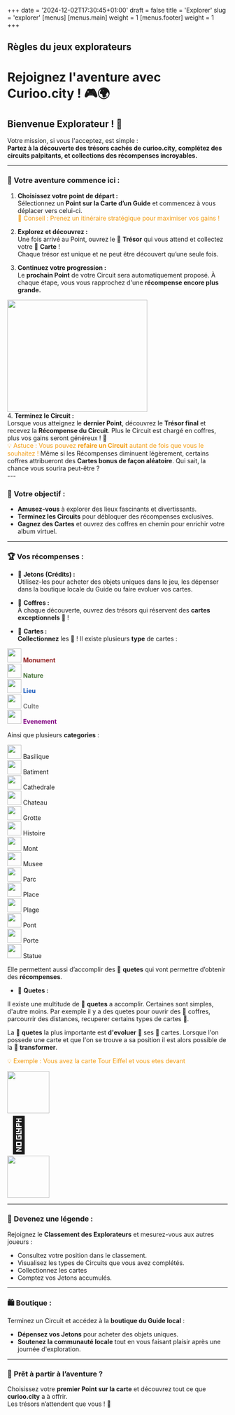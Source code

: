 +++
date = '2024-12-02T17:30:45+01:00'
draft = false
title = 'Explorer'
slug = 'explorer'
[menus]
  [menus.main]
    weight = 1
  [menus.footer]
    weight = 1
+++

<div class="container">

## Règles du jeux explorateurs

# Rejoignez l'aventure avec **Curioo.city** ! 🎮🌍

## Bienvenue Explorateur ! 🌟  
Votre mission, si vous l'acceptez, est simple :  
**Partez à la découverte des trésors cachés de curioo.city, complétez des circuits palpitants, et collections des récompenses incroyables.**

---

### 🚀 **Votre aventure commence ici :**
1. **Choisissez votre point de départ :**  
   Sélectionnez un **Point sur la Carte d’un Guide** et commencez à vous déplacer vers celui-ci.  
   <span style="color:#f39c12;">🌟 Conseil : Prenez un itinéraire stratégique pour maximiser vos gains !</span>
   
2. **Explorez et découvrez :**  
   Une fois arrivé au Point, ouvrez le 🕋 **Trésor** qui vous attend et collectez votre 🎴 **Carte** !  
   Chaque trésor est unique et ne peut être découvert qu’une seule fois.

3. **Continuez votre progression :**  
   Le **prochain Point** de votre Circuit sera automatiquement proposé. À chaque étape, vous vous rapprochez d'une **récompense encore plus grande.**

<div class="row">
   <div class="col text-center py-3"><img class="rounded" src="/images/1stCCimage.png" width="320px" height="256px"/></div>
   <div class="col pt-3">
   <div class="mb-3">
   <div>4. <b>Terminez le Circuit :</b></div>
   Lorsque vous atteignez le <b>dernier Point</b>, découvrez le <b>Trésor final</b> et recevez la <b>Récompense du Circuit</b>.  
   Plus le Circuit est chargé en coffres, plus vos gains seront généreux ! 🎁
   </div>
   <span style="color:#f39c12;">💡 Astuce : Vous pouvez <b>refaire un Circuit</b> autant de fois que vous le souhaitez !</span>  
   Même si les Récompenses diminuent légèrement, certains coffres attribueront des <b>Cartes bonus de façon aléatoire</b>.  
   Qui sait, la chance vous sourira peut-être ?
   </div>
</div>
---

### 🎯 **Votre objectif :**
- **Amusez-vous** à explorer des lieux fascinants et divertissants.  
- **Terminez les Circuits** pour débloquer des récompenses exclusives.  
- **Gagnez des Cartes** et ouvrez des coffres en chemin pour enrichir votre album virtuel.

---

### 🏆 **Vos récompenses :**
- 🐾 **Jetons (Crédits) :**  
Utilisez-les pour acheter des objets uniques dans le jeu, les dépenser dans la boutique locale du Guide ou faire evoluer vos cartes.

- 🕋 **Coffres :**  
À chaque découverte, ouvrez des trésors qui réservent des **cartes exceptionnels** 🎴 !

- 🕋 **Cartes :**  
**Collectionnez** les 🎴 !  Il existe plusieurs **type** de cartes :

<div class="row mb-3 mx-2">
   <div class="col-6 p-1">
      <img src="/images/cards/2025/1-min.png" width="32px"/> <span style="font-weight: bold;color:#942222;">Monument</span>
   </div>
   <div class="col-6 p-1">
      <img src="/images/cards/2025/2-min.png" width="32px"/> <span style="font-weight: bold;color:#4F7942;">Nature</span>
   </div>
   <div class="col-6 p-1">
      <img src="/images/cards/2025/4-min.png" width="32px"/> <span style="font-weight: bold;color:#0F52BA;">Lieu</span>
   </div>
   <div class="col-6 p-1">
      <img src="/images/cards/2025/6-min.png" width="32px"/> <span style="font-weight: bold;color:grey">Culte</span>
   </div>
   <div class="col-6 p-1">
      <img src="/images/cards/2025/22-min.png" width="32px"/> <span style="font-weight: bold;color:purple">Evenement</span>
   </div>
</div> 

Ainsi que plusieurs **categories** :

<div class="row mb-3 mx-2">
   <div class="col-4 p-1">
      <img src="/images/badges/badge-basilique.png" width="32px"/> Basilique
   </div>
   <div class="col-4 p-1">
      <img src="/images/badges/badge-batiment.png" width="32px"/> Batiment
   </div>
   <div class="col-4 p-1">
      <img src="/images/badges/badge-cathedrale.png" width="32px"/> Cathedrale
   </div>
   <div class="col-4 p-1">
      <img src="/images/badges/badge-chateau.png" width="32px"/> Chateau
   </div>
   <div class="col-4 p-1">
      <img src="/images/badges/badge-grotte.png" width="32px"/> Grotte
   </div>
      <div class="col-4 p-1">
      <img src="/images/badges/badge-histoire.png" width="32px"/> Histoire
   </div>
   <div class="col-4 p-1">
      <img src="/images/badges/badge-mont.png" width="32px"/> Mont
   </div>
   <div class="col-4 p-1">
      <img src="/images/badges/badge-museum.png" width="32px"/> Musee
   </div>
   <div class="col-4 p-1">
      <img src="/images/badges/badge-parc.png" width="32px"/> Parc
   </div>
   <div class="col-4 p-1">
      <img src="/images/badges/badge-place.png" width="32px"/> Place
   </div>
   <div class="col-4 p-1">
      <img src="/images/badges/badge-plage.png" width="32px"/> Plage
   </div>
   <div class="col-4 p-1">
      <img src="/images/badges/badge-pont.png" width="32px"/> Pont
   </div>
      <div class="col-4 p-1">
      <img src="/images/badges/badge-porte.png" width="32px"/> Porte
   </div>
   <div class="col-4 p-1">
      <img src="/images/badges/badge-statue.png" width="32px"/> Statue
   </div>
</div>

Elle permettent aussi d’accomplir des 📜 **quetes** qui vont permettre d’obtenir des **récompenses**.  

- 📜 **Quetes :** 

Il existe une multitude de 📜 **quetes** a accomplir.
Certaines sont simples, d'autre moins. 
Par exemple il y a des quetes pour ouvrir des 🕋 coffres, parcourrir des distances, recuperer certains types de cartes 🎴.

La 📜 **quetes** la plus importante est **d'evoluer** 🔀 ses 🎴 cartes. Lorsque l'on possede une carte et que l'on se trouve a sa position il est alors possible de la 🔀 **transformer**.

<span style="color:#f39c12;">💡 Exemple : Vous avez la carte Tour Eiffel et vous etes devant</span> 

<div class="row mb-3 mx-2 text-center">
   <div class="col-4 p-1">
      <img src="/images/cards/2025/1-min.png" width="96px"/>
   </div>
   <div class="col-4 p-1">
   <span style="font-size:5rem;width:100%;text-align:center;">🔀</span>
   </div>
   <div class="col-4 p-1">
      <img src="/images/cards/2025/1-min-gold.png" width="96px"/>
   </div>
</div>

---

### 👑 **Devenez une légende :**
Rejoignez le **Classement des Explorateurs** et mesurez-vous aux autres joueurs :  
- Consultez votre position dans le classement.  
- Visualisez les types de Circuits que vous avez complétés.  
- Collectionnez les cartes
- Comptez vos Jetons accumulés.

---

### 🛍️ **Boutique :**
Terminez un Circuit et accédez à la **boutique du Guide local** :  
- **Dépensez vos Jetons** pour acheter des objets uniques.  
- **Soutenez la communauté locale** tout en vous faisant plaisir après une journée d'exploration.

---

### 🎒 **Prêt à partir à l’aventure ?**
Choisissez votre **premier Point sur la carte** et découvrez tout ce que **curioo.city** a à offrir.  
Les trésors n’attendent que vous ! 🚀

</div>